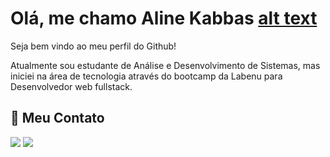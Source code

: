 # Olá, me chamo Aline Kabbas [alt text](image.png)

Seja bem vindo ao meu perfil do Github! 

Atualmente sou estudante de Análise e Desenvolvimento de Sistemas, mas iniciei na área de tecnologia através do bootcamp da Labenu para Desenvolvedor web fullstack.


## 📧 Meu Contato

<a href="https://www.linkedin.com/in/aline-kabbas/" target="_blank"><img src="https://img.shields.io/badge/-LinkedIn-%230077B5?style=for-the-badge&logo=linkedin&logoColor=white" target="_blank"></a>
<a href = "mailto:alinekabbas@gmail.com"><img src="https://img.shields.io/badge/Gmail-D14836?style=for-the-badge&logo=gmail&logoColor=white" target="_blank"></a>
